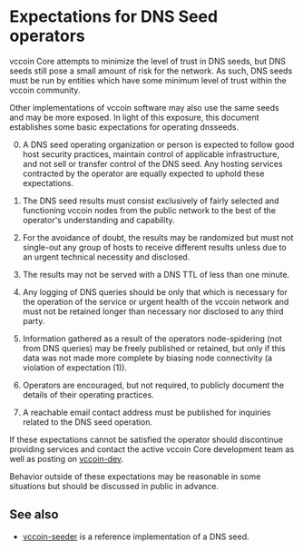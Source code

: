 Expectations for DNS Seed operators
====================================

vccoin Core attempts to minimize the level of trust in DNS seeds,
but DNS seeds still pose a small amount of risk for the network.
As such, DNS seeds must be run by entities which have some minimum
level of trust within the vccoin community.

Other implementations of vccoin software may also use the same
seeds and may be more exposed. In light of this exposure, this
document establishes some basic expectations for operating dnsseeds.

0. A DNS seed operating organization or person is expected to follow good
host security practices, maintain control of applicable infrastructure,
and not sell or transfer control of the DNS seed. Any hosting services
contracted by the operator are equally expected to uphold these expectations.

1. The DNS seed results must consist exclusively of fairly selected and
functioning vccoin nodes from the public network to the best of the
operator's understanding and capability.

2. For the avoidance of doubt, the results may be randomized but must not
single-out any group of hosts to receive different results unless due to an
urgent technical necessity and disclosed.

3. The results may not be served with a DNS TTL of less than one minute.

4. Any logging of DNS queries should be only that which is necessary
for the operation of the service or urgent health of the vccoin
network and must not be retained longer than necessary nor disclosed
to any third party.

5. Information gathered as a result of the operators node-spidering
(not from DNS queries) may be freely published or retained, but only
if this data was not made more complete by biasing node connectivity
(a violation of expectation (1)).

6. Operators are encouraged, but not required, to publicly document the
details of their operating practices.

7. A reachable email contact address must be published for inquiries
related to the DNS seed operation.

If these expectations cannot be satisfied the operator should
discontinue providing services and contact the active vccoin
Core development team as well as posting on
[vccoin-dev](https://groups.google.com/forum/#!forum/vccoin-dev).

Behavior outside of these expectations may be reasonable in some
situations but should be discussed in public in advance.

See also
----------
- [vccoin-seeder](https://github.com/pooler/vccoin-seeder) is a reference implementation of a DNS seed.
